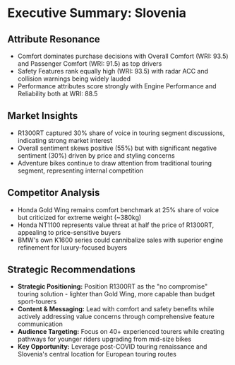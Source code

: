 # Executive Summary: Slovenia

## Attribute Resonance
- Comfort dominates purchase decisions with Overall Comfort (WRI: 93.5) and Passenger Comfort (WRI: 91.5) as top drivers
- Safety Features rank equally high (WRI: 93.5) with radar ACC and collision warnings being widely lauded
- Performance attributes score strongly with Engine Performance and Reliability both at WRI: 88.5

## Market Insights
- R1300RT captured 30% share of voice in touring segment discussions, indicating strong market interest
- Overall sentiment skews positive (55%) but with significant negative sentiment (30%) driven by price and styling concerns
- Adventure bikes continue to draw attention from traditional touring segment, representing internal competition

## Competitor Analysis
- Honda Gold Wing remains comfort benchmark at 25% share of voice but criticized for extreme weight (~380kg)
- Honda NT1100 represents value threat at half the price of R1300RT, appealing to price-sensitive buyers
- BMW's own K1600 series could cannibalize sales with superior engine refinement for luxury-focused buyers

## Strategic Recommendations
- **Strategic Positioning:** Position R1300RT as the "no compromise" touring solution - lighter than Gold Wing, more capable than budget sport-tourers
- **Content & Messaging:** Lead with comfort and safety benefits while actively addressing value concerns through comprehensive feature communication
- **Audience Targeting:** Focus on 40+ experienced tourers while creating pathways for younger riders upgrading from mid-size bikes
- **Key Opportunity:** Leverage post-COVID touring renaissance and Slovenia's central location for European touring routes